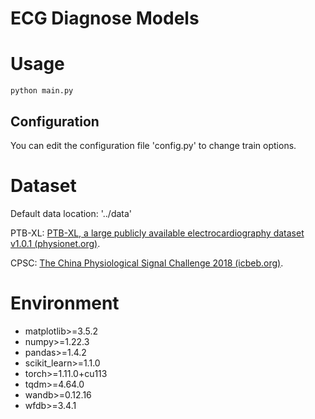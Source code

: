 # ECG Diagnose Models

# Usage
```
python main.py
```
## Configuration
You can edit the configuration file 'config.py' to change train options.

# Dataset
Default data location: '../data'

PTB-XL: [PTB-XL, a large publicly available electrocardiography dataset v1.0.1 (physionet.org)](https://www.physionet.org/content/ptb-xl/1.0.1/).

CPSC: [The China Physiological Signal Challenge 2018 (icbeb.org)](http://2018.icbeb.org/Challenge.html).
# Environment

- matplotlib>=3.5.2
- numpy>=1.22.3
- pandas>=1.4.2
- scikit_learn>=1.1.0
- torch>=1.11.0+cu113
- tqdm>=4.64.0
- wandb>=0.12.16
- wfdb>=3.4.1
